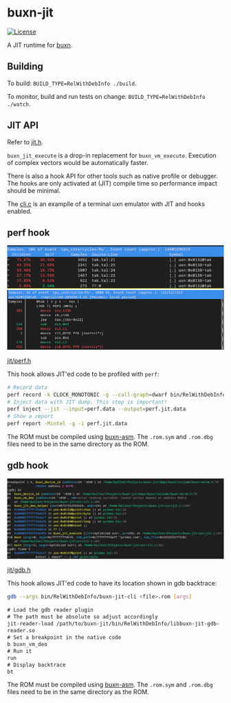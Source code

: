 # buxn-jit

[![License](https://img.shields.io/badge/license-MIT-blue.svg)](LICENSE)

A JIT runtime for [buxn](https://github.com/bullno1/buxn).

## Building

To build: `BUILD_TYPE=RelWithDebInfo ./build`.

To monitor, build and run tests on change: `BUILD_TYPE=RelWithDebInfo ./watch`.

## JIT API

Refer to [jit.h](include/buxn/jit.h).

`buxn_jit_execute` is a drop-in replacement for `buxn_vm_execute`.
Execution of complex vectors would be automatically faster.

There is also a hook API for other tools such as native profile or debugger.
The hooks are only activated at (JIT) compile time so performance impact should be minimal.

The [cli.c](src/cli.c) is an examplle of a terminal uxn emulator with JIT and hooks enabled.

## perf hook

![perf1](doc/perf1.webp)
![perf2](doc/perf2.png)

[jit/perf.h](include/buxn/jit/perf.h)

This hook allows JIT'ed code to be profiled with `perf`:

```sh
# Record data
perf record -k CLOCK_MONOTONIC -g --call-graph=dwarf bin/RelWithDebInfo/buxn-jit-cli <file>.rom [args]
# Inject data with JIT dump. This step is important!
perf inject --jit --input=perf.data --output=perf.jit.data
# Show a report
perf report -Mintel -g -i perf.jit.data
```

The ROM must be compiled using [buxn-asm](https://github.com/bullno1/buxn/blob/master/doc/asm.md).
The `.rom.sym` and `.rom.dbg` files need to be in the same directory as the ROM.

## gdb hook

![gdb](doc/gdb.webp)

[jit/gdb.h](include/buxn/jit/gdb.h)

This hook allows JIT'ed code to have its location shown in gdb backtrace:

```sh
gdb --args bin/RelWithDebInfo/buxn-jit-cli <file>.rom [args]
```

```gdb
# Load the gdb reader plugin
# The path must be absolute so adjust accordingly
jit-reader-load /path/to/buxn-jit/bin/RelWithDebInfo/libbuxn-jit-gdb-reader.so
# Set a breakpoint in the native code
b buxn_vm_deo
# Run it
run
# Display backtrace
bt
```

The ROM must be compiled using [buxn-asm](https://github.com/bullno1/buxn/blob/master/doc/asm.md).
The `.rom.sym` and `.rom.dbg` files need to be in the same directory as the ROM.
